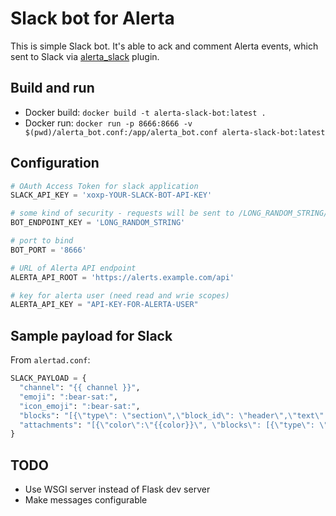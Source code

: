 # Slack bot for Alerta

This is simple Slack bot. It's able to ack and comment Alerta events, which sent to Slack via [alerta_slack](https://github.com/alerta/alerta-contrib/blob/master/plugins/slack/alerta_slack.py) plugin.

## Build and run

* Docker build: `docker build -t alerta-slack-bot:latest .`
* Docker run: `docker run -p 8666:8666 -v $(pwd)/alerta_bot.conf:/app/alerta_bot.conf alerta-slack-bot:latest`

## Configuration

```python
# OAuth Access Token for slack application
SLACK_API_KEY = 'xoxp-YOUR-SLACK-BOT-API-KEY'

# some kind of security - requests will be sent to /LONG_RANDOM_STRING/webhook instead of /webhook
BOT_ENDPOINT_KEY = 'LONG_RANDOM_STRING'

# port to bind
BOT_PORT = '8666'

# URL of Alerta API endpoint
ALERTA_API_ROOT = 'https://alerts.example.com/api'

# key for alerta user (need read and wrie scopes)
ALERTA_API_KEY = "API-KEY-FOR-ALERTA-USER"
```

## Sample payload for Slack

From `alertad.conf`:

```python
SLACK_PAYLOAD = {
  "channel": "{{ channel }}",
  "emoji": ":bear-sat:",
  "icon_emoji": ":bear-sat:",
  "blocks": "[{\"type\": \"section\",\"block_id\": \"header\",\"text\": {\"type\": \"mrkdwn\",\"text\": \"*[{{ alert.environment }}]* :: _{{ status }}_ :: _{{ alert.severity|capitalize }}_ :: _{{ alert.value }}_\n```{{ alert.text }}```\"}},{\"type\": \"context\",\"block_id\": \"alert_id\",\"elements\": [{\"type\": \"mrkdwn\",\"text\": \"{{ alert.id }}\"}]}]",
  "attachments": "[{\"color\":\"{{color}}\", \"blocks\": [{\"type\": \"section\",\"block_id\": \"labels\",\"fields\": [{\"type\": \"mrkdwn\",\"text\": \"*Resource:* {{ alert.resource }}\"},{\"type\": \"mrkdwn\",\"text\": \"*Services:* {{ alert.service|join(', ') }}\"},{\"type\": \"mrkdwn\",\"text\": \"*Event:* {{ alert.event }}\"},{\"type\": \"mrkdwn\",\"text\": \"*Origin:* {{ alert.origin }}\"},{\"type\": \"mrkdwn\",\"text\": \"*<{{ config.DASHBOARD_URL }}/#/alert/{{ alert.id }}|Alert Console>*\"}]},{% if status != 'closed' %}{\"type\": \"actions\",\"elements\": [{\"type\": \"button\",\"text\": {\"type\": \"plain_text\",\"text\": \"Ack me :white_check_mark:\",\"emoji\": true},\"value\": \"ack_alert\"},{\"type\": \"button\",\"text\": {\"type\": \"plain_text\",\"text\": \"Comment me :memo:\",\"emoji\": true},\"value\": \"comment_alert\"}]}{% else %}{\"type\": \"actions\",\"elements\": [{\"type\": \"button\",\"text\": {\"type\": \"plain_text\",\"text\": \"Comment me :memo:\",\"emoji\": true},{% endif %} ]}]"
}
```

## TODO

* Use WSGI server instead of Flask dev server
* Make messages configurable
